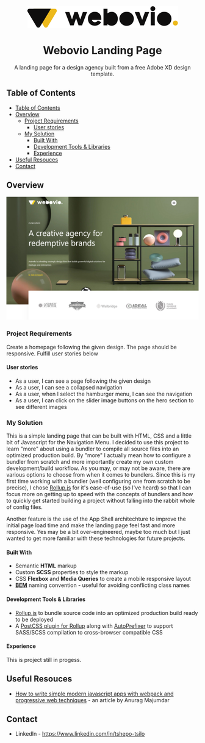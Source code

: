 <div align="center"><img src="./logo-dark.svg" /></div>

<h1 align="center">Webovio Landing Page</h1>

<div align="center">
   A landing page for a design agency built from a free Adobe XD design template.
</div>

<!-- <div align="center">
  <h3>
    <a href="https://interior-consultant-solution.netlify.app/">
      Live Demo
    </a>
    <span> | </span>
    <a href="https://devchallenges.io/solutions/VRL9BZ9sRmehLdAHqVoX">
      Design (Adobe XD)
    </a>
  </h3>
</div> -->

<!-- TABLE OF CONTENTS -->

## Table of Contents

- [Table of Contents](#table-of-contents)
- [Overview](#overview)
  - [Project Requirements](#project-requirements)
    - [User stories](#user-stories)
  - [My Solution](#my-solution)
    - [Built With](#built-with)
    - [Development Tools & Libraries](#development-tools--libraries)
    - [Experience](#experience)
- [Useful Resouces](#useful-resouces)
- [Contact](#contact)

<!-- OVERVIEW -->

## Overview

![preview](./preview.png)

### Project Requirements

Create a homepage following the given design. The page should be responsive. Fulfill user stories below

#### User stories

- As a user, I can see a page following the given design
- As a user, I can see a collapsed navigation
- As a user, when I select the hamburger menu, I can see the navigation
- As a user, I can click on the slider image buttons on the hero section to see different images

### My Solution

This is a simple landing page that can be built with HTML, CSS and a little bit of Javascript for the Navigation Menu. I decided to use this project to learn "more" about using a bundler to compile all source files into an optimized production build. By "more" I actually mean how to configure a bundler from scratch and more importantly create my own custom development/build workflow. As you may, or may not be aware, there are various options to choose from when it comes to bundlers. Since this is my first time working with a bundler (well configuring one from scratch to be precise), I chose <a href="https://en.bem.info/methodology/" target="_blank">Rollup.js</a> for it's ease-of-use (so I've heard) so that I can focus more on getting up to speed with the concepts of bundlers and how to quickly get started building a project without falling into the rabbit whole of config files.

Another feature is the use of the App Shell architechture to improve the initial page load time and make the landing page feel fast and more responsive. Yes may be a bit over-engineered, maybe too much but I just wanted to get more familiar with these technologies for future projects.

#### Built With

<!-- This section should list any major frameworks that you built your project using. Here are a few examples.-->

- Semantic <b>HTML</b> markup
- Custom <b>SCSS</b> properties to style the markup
- CSS <b>Flexbox</b> and <b>Media Queries</b> to create a mobile responsive layout
- <a href="https://en.bem.info/methodology/" target="_blank"><b>BEM</b></a> naming convention - useful for avoiding conflicting class names

#### Development Tools & Libraries

- <a href="https://rollupjs.org/" target="_blank">Rollup.js</a> to bundle source code into an optimized production build ready to be deployed
- A <a href="https://rollupjs.org/" target="_blank">PostCSS plugin for Rollup</a> along with <a href="https://rollupjs.org/" target="_blank">AutoPrefixer</a> to support SASS/SCSS compilation to cross-browser compatible CSS

#### Experience

This is project still in progess.

## Useful Resouces

- <a href="https://medium.com/free-code-camp/how-to-write-simple-modern-javascript-apps-with-webpack-and-progressive-web-techniques-a30354eab214">How to write simple modern javascript apps with webpack and progressive web techniques</a> - an article by Anurag Majumdar

## Contact

- LinkedIn - <a href="https://www.linkedin.com/in/tshepo-tsilo" target="_blank">https://www.linkedin.com/in/tshepo-tsilo</a>
